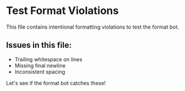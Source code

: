 # Test Format Violations

This file contains intentional formatting violations to test the format bot.

## Issues in this file:

- Trailing whitespace on lines
- Missing final newline
- Inconsistent spacing

Let's see if the format bot catches these!
